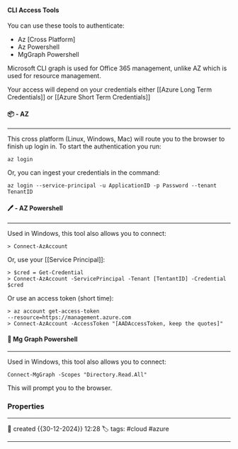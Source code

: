 
####  CLI Access Tools

You can use these tools to authenticate:

- Az [Cross Platform]
- Az Powershell
- MgGraph Powershell

Microsoft CLI graph is used for Office 365 management, unlike AZ which is used for resource management.

Your access will depend on your credentials either [[Azure Long Term Credentials]] or [[Azure Short Term Credentials]]

#### 📦 - AZ
--- 

This cross platform (Linux, Windows, Mac) will route you to the browser to finish up login in. To start the authentication you run:

`az login`

Or, you can ingest your credentials in the command:

`az login --service-principal -u ApplicationID -p Password --tenant TenantID`


#### 🖊️ - AZ Powershell
---
Used in Windows, this tool also allows you to connect:

`> Connect-AzAccount`

Or, use your [[Service Principal]]:

```
> $cred = Get-Credential 
> Connect-AzAccount -ServicePrincipal -Tenant [TentantID] -Credential $cred
```

Or use an access token (short time):

```
> az account get-access-token
--resource=https://management.azure.com
> Connect-AzAccount -AccessToken "[AADAccessToken, keep the quotes]"
```

#### 🚀 Mg Graph Powershell
--- 

Used in Windows, this tool also allows you to connect:

`Connect-MgGraph -Scopes "Directory.Read.All"`

This will prompt you to the browser. 

### Properties
---
📆 created   {{30-12-2024}} 12:28
🏷️ tags: #cloud #azure 

---
